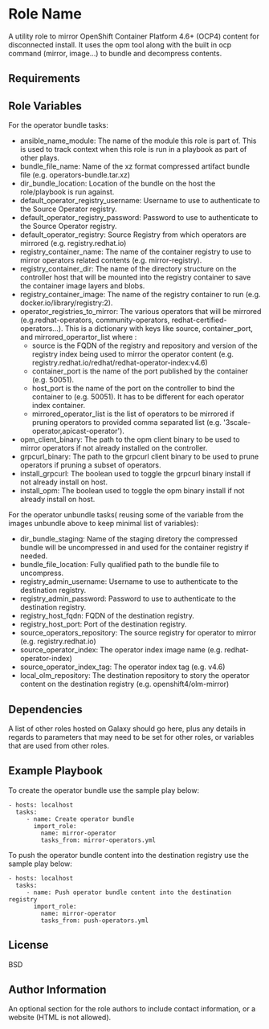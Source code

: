 Role Name
=========

A utility role to mirror OpenShift Container Platform 4.6+ (OCP4) content for disconnected install.
It uses the opm tool along with the built in ocp command (mirror, image...) to bundle and decompress contents. 

Requirements
------------


Role Variables
--------------

For the operator bundle tasks:  
- ansible_name_module: The name of the module this role is part of. This is used to track context when this role is run in a playbook as part of other plays.  
- bundle_file_name: Name of the xz format compressed artifact bundle file (e.g. operators-bundle.tar.xz)  
- dir_bundle_location: Location of the bundle on the host the role/playbook is run against.  
- default_operator_registry_username: Username to use to authenticate to the Source Operator registry.  
- default_operator_registry_password: Password to use to authenticate to the Source Operator registry.  
- default_operator_registry: Source Registry from which operators are mirrored (e.g. registry.redhat.io)  
- registry_container_name: The name of the container registry to use to mirror operators related contents (e.g. mirror-registry).  
- registry_container_dir: The name of the directory structure on the controller host that will be mounted into the registry container to save the container image layers and blobs. 
- registry_container_image: The name of the registry container to run (e.g. docker.io/library/registry:2).  
- operator_registries_to_mirror: The various operators that will be mirrored (e.g.redhat-operators, community-operators, redhat-certified-operators...). This is a dictionary with keys like source, container_port, and mirrored_operartor_list where :  
  - source is the FQDN of the registry and repository and version of the registry index being used to mirror the operator content (e.g. registry.redhat.io/redhat/redhat-operator-index:v4.6)
  - container_port is the name of the port published by the container (e.g. 50051).
  - host_port is the name of the port on the controller to bind the container to (e.g. 50051). It has to be different for each operator index container.
  - mirrored_operator_list is the list of operators to be mirrored if pruning operators to provided comma separated list (e.g. '3scale-operator,apicast-operator').
- opm_client_binary: The path to the opm client binary to be used to mirror operators if not already installed on the controller.  
- grpcurl_binary: The path to the grpcurl client binary to be used to prune operators if pruning a subset of operators.  
- install_grpcurl: The boolean used to toggle the grpcurl binary install if not already install on host.  
- install_opm: The boolean used to toggle the opm binary install if not already install on host.  

For the operator unbundle tasks( reusing some of the variable from the images unbundle above to keep minimal list of variables):  
- dir_bundle_staging: Name of the staging diretory the compressed bundle will be uncompressed in and used for the container registry if needed.  
- bundle_file_location: Fully qualified path to the bundle file to uncompress.  
- registry_admin_username: Username to use to authenticate to the destination registry.  
- registry_admin_password: Password to use to authenticate to the destination registry.  
- registry_host_fqdn: FQDN of the destination registry.  
- registry_host_port: Port of the destination registry.  
- source_operators_repository: The source registry for operator to mirror (e.g. registry.redhat.io)  
- source_operator_index: The operator index image name (e.g. redhat-operator-index)  
- source_operator_index_tag: The operator index tag (e.g. v4.6)  
- local_olm_repository: The destination repository to story the operator content on the destination registry (e.g. openshift4/olm-mirror)  

Dependencies
------------

A list of other roles hosted on Galaxy should go here, plus any details in regards to parameters that may need to be set for other roles, or variables that are used from other roles.

Example Playbook
----------------
To create the operator bundle use the sample play below:

    - hosts: localhost
      tasks:
         - name: Create operator bundle
           import_role:
             name: mirror-operator
             tasks_from: mirror-operators.yml
             
To push the operator bundle content into the destination registry use the sample play below:

    - hosts: localhost
      tasks:
         - name: Push operator bundle content into the destination registry
           import_role:
             name: mirror-operator
             tasks_from: push-operators.yml
             

License
-------

BSD

Author Information
------------------

An optional section for the role authors to include contact information, or a website (HTML is not allowed).
